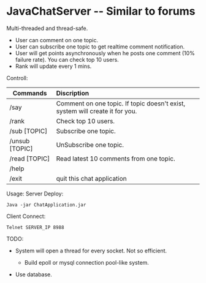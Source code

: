 # JavaChatServer -- Similar to forums
Multi-threaded and thread-safe.
* User can comment on one topic.
* User can subscribe one topic to get realtime comment notification.
* User will get points asynchronously when he posts one comment (10% failure rate). You can check top 10 users.
* Rank will update every 1 mins.

Controll:

| Commands      | Discription      |
| ------------- |:-------------|
| /say       | Comment on one topic. If topic doesn't exist, system will create it for you. |
| /rank       | Check top 10 users. |
| /sub   [TOPIC]      | Subscribe one topic.      |
| /unsub [TOPIC] | UnSubscribe one topic.      |
| /read  [TOPIC]  | Read latest 10 comments from one topic.      |
| /help |     |
| /exit | quit this chat application      |

Usage:
Server Deploy:
```
Java -jar ChatApplication.jar
```
Client Connect:
```
Telnet SERVER_IP 8988
```

TODO:

* System will open a thread for every socket. Not so efficient.
  * Build epoll or mysql connection pool-like system.

* Use database.
